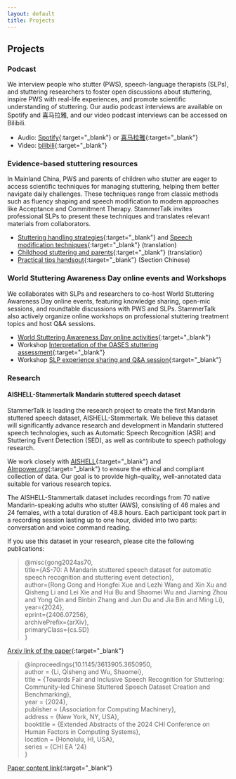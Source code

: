 ```yaml
---
layout: default
title: Projects
---
```


## Projects

### Podcast

We interview people who stutter (PWS), speech-language therapists (SLPs), and stuttering researchers to foster open discussions about stuttering, inspire PWS with real-life experiences, and promote scientific understanding of stuttering. Our audio podcast interviews are available on Spotify and 喜马拉雅, and our video podcast interviews can be accessed on Bilibili.

* Audio: [Spotify](https://open.spotify.com/show/6F9hxUKIRMhBXiIu3TBD5F){:target="_blank"} or [喜马拉雅](https://m.ximalaya.com/album/38544271){:target="_blank"}
* Video: [bilibili](https://space.bilibili.com/1027462501/channel/collectiondetail?sid=114276){:target="_blank"}

### Evidence-based stuttering resources

In Mainland China, PWS and parents of children who stutter are eager to access scientific techniques for managing stuttering, helping them better navigate daily challenges. These techniques range from classic methods such as fluency shaping and speech modification to modern approaches like Acceptance and Commitment Therapy. StammerTalk invites professional SLPs to present these techniques and translates relevant materials from collaborators.

* [Stuttering handling strategies](https://space.bilibili.com/1027462501/channel/collectiondetail?sid=114283){:target="_blank"} and [Speech modification techniques](https://space.bilibili.com/1027462501/channel/collectiondetail?sid=465846){:target="_blank"} (translation)
* [Childhood stuttering and parents](https://space.bilibili.com/1027462501/channel/collectiondetail?sid=465846){:target="_blank"} (translation)
* [Practical tips handsout](https://stutteringtherapyresources.com/pages/all-practical-tips-handouts){:target="_blank"} (Section Chinese)

### World Stuttering Awareness Day online events and Workshops

We collaborates with SLPs and researchers to co-host World Stuttering Awareness Day online events, featuring knowledge sharing, open-mic sessions, and roundtable discussions with PWS and SLPs. StammerTalk also actively organize online workshops on professional stuttering treatment topics and host Q&A sessions.

* [World Stuttering Awareness Day online activities](https://space.bilibili.com/1027462501/channel/collectiondetail?sid=835214){:target="_blank"}
* Workshop [Interpretation of the OASES stuttering assessment](https://space.bilibili.com/1027462501/channel/collectiondetail?sid=819064){:target="_blank"}
* Workshop [SLP experience sharing and Q&A session](https://space.bilibili.com/1027462501/channel/collectiondetail?sid=3207907){:target="_blank"}

### Research

#### AISHELL-Stammertalk Mandarin stuttered speech dataset

StammerTalk is leading the research project to create the first Mandarin stuttered speech dataset, AISHELL-Stammertalk. We believe this dataset will significantly advance research and development in Mandarin stuttered speech technologies, such as Automatic Speech Recognition (ASR) and Stuttering Event Detection (SED), as well as contribute to speech pathology research.

We work closely with [AISHELL](https://aishelltech.com/){:target="_blank"} and [AImpower.org](https://aimpower.org/){:target="_blank"} to ensure the ethical and compliant collection of data. Our goal is to provide high-quality, well-annotated data suitable for various research topics.

The AISHELL-Stammertalk dataset includes recordings from 70 native Mandarin-speaking adults who stutter (AWS), consisting of 46 males and 24 females, with a total duration of 48.8 hours. Each participant took part in a recording session lasting up to one hour, divided into two parts: conversation and voice command reading.

If you use this dataset in your research, please cite the following publications:

> @misc{gong2024as70,  
> title={AS-70: A Mandarin stuttered speech dataset for automatic speech recognition and stuttering event detection},  
> author={Rong Gong and Hongfei Xue and Lezhi Wang and Xin Xu and Qisheng Li and Lei Xie and Hui Bu and Shaomei Wu and Jiaming Zhou and Yong Qin and Binbin Zhang and Jun Du and Jia Bin and Ming Li},  
> year={2024},  
> eprint={2406.07256},  
> archivePrefix={arXiv},  
> primaryClass={cs.SD}  
> }

[Arxiv link of the paper](https://arxiv.org/abs/2406.07256){:target="_blank"}


> @inproceedings{10.1145/3613905.3650950,  
> author = {Li, Qisheng and Wu, Shaomei},  
> title = {Towards Fair and Inclusive Speech Recognition for Stuttering: Community-led Chinese Stuttered Speech Dataset Creation and Benchmarking},  
> year = {2024},  
> publisher = {Association for Computing Machinery},  
> address = {New York, NY, USA},  
> booktitle = {Extended Abstracts of the 2024 CHI Conference on Human Factors in Computing Systems},  
> location = {Honolulu, HI, USA},  
> series = {CHI EA '24}  
> }

[Paper content link](https://programs.sigchi.org/chi/2024/program/content/150806){:target="_blank"}